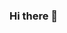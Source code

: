 ### Hi there 👋

<!--
**srjit/srjit** is a ✨ _special_ ✨ repository because its `README.md` (this file) appears on your GitHub profile.

Here are some ideas to get you started:

- 🔭 I’m currently working as a Data Scientist at Citizens Financial Group. 
- 🌱 I’m currently learning Stock Market movements and predicting it.
- 📫 How to reach me: [[https://www.linkedin.com/in/srjit][Linkedin]]
- 😄 Pronouns: He/Him/His
-->
